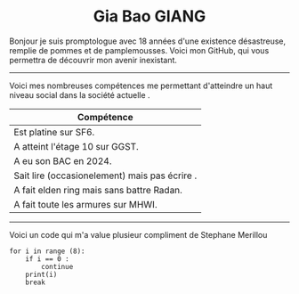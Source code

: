 <h1 align="center"> Gia Bao GIANG </h1>
Bonjour je suis promptologue avec 18 années d'une existence désastreuse, remplie de pommes et de pamplemousses. Voici mon GitHub, qui vous permettra de découvrir mon avenir inexistant.

--- 

Voici mes nombreuses compétences me permettant d'atteindre un haut niveau social dans la société actuelle .

| Compétence                                      |
| ----------------------------------------------- |
| Est platine sur SF6.                            |
| A atteint l'étage 10 sur GGST.                  |
| A eu son BAC en 2024.                           | 
| Sait lire (occasionelement) mais pas écrire   . |
| A fait elden ring mais sans battre Radan.       |
| A fait toute les armures sur MHWI.              |

---

Voici un code qui m'a value plusieur compliment de Stephane Merillou 

```
for i in range (8):
	if i == 0 :
		continue
	print(i)
	break

```

